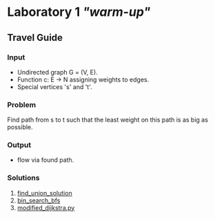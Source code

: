 # Laboratory 1 ***"warm-up"***

## Travel Guide

### Input
- Undirected graph G = (V, E).
- Function c: E -> N assigning weights to edges.
- Special vertices 's' and 't'.

### Problem
Find path from s to t such that the least weight on this path
is as big as possible.

### Output
- flow via found path.

### Solutions
1. [find_union_solution](./find_union_solve.py)
2. [bin_search_bfs](./bin_search_solve.py)
3. [modified_dijkstra.py](./modified_dijkstra_solve.py)

